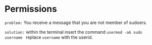 # Permissions

`problem:` You receive a message that you are not member of sudoers.

`solution:` within the terminal insert the command <code>usermod -aG sudo username </code> replace ``username`` with the userid.


